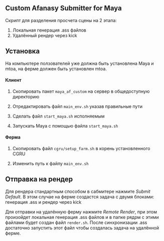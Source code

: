 ## Custom Afanasy Submitter for Maya

Скрипт для разделения просчета сцены на 2 этапа:

1. Локальная генерация .ass файлов
2. Удалённый рендер через kick

## Установка

На компьютере ползователей уже должна быть установлена Maya и mtoa, на ферме должен быть установлен mtoa.

#### Клиент

1. Скопировать пакет `maya_af_custom` на сервер в общедоступную директорию

2. Отредактировать файл `main_env.sh` указав правильные пути

3. Сделать файл `start_maya.sh` исполняемым

4. Запускать Maya с помощью файла `start_maya.sh`

#### Ферма

1. Скопировать файл `cgru/setup_farm.sh` в корень установленного CGRU

2. Изменить путь к файлу `main_env.sh`

## Отправка на рендер

Для рендера стандартным способом в сабмитере нажмите *Submit Default*. В этом случае на ферме создастся задача
с двумя блоками: генерация .ass и рендер через kick

Для отправки на удалённую ферму нажмите *Remote Render*, при этом произойдет локальная генерация .ass файлов
и в папке рядрм с этими файлами будет создан файл `render.sh`. После синхронизации .ass достаточно запустить этот файл
чтобы создалась задача на удалённой ферме.